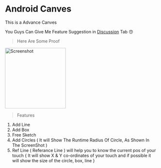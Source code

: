 # Android Canves

This is a Advance Canves 

You Guys Can Give Me Feature Suggestion in [Discussion](https://github.com/Siddhesh2377/Canves/discussions) Tab
😙

>Here Are Some Proof

<img src="https://github.com/Siddhesh2377/Canves/assets/67579112/51d3452d-6603-4d8b-bbe8-cc39520e90d4" alt="Screenshot" width="200">



>Features
1. Add Line
2. Add Box
3. Free Sketch
4. Add Circles ( It will Show The Runtime Radius Of Circle, As Shown In The ScreenShot )
5. Ref Line ( Referance Line )  will help you to know the current pos of your touch
   {
   It will show X & Y co-ordinates of your touch and if possible it will show the size of the circle, box, line
   }
